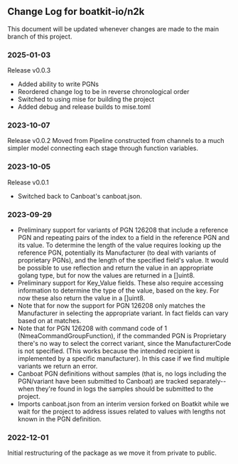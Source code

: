## Change Log for boatkit-io/n2k

This document will be updated whenever changes are made to the main branch of this project.

### 2025-01-03
Release v0.0.3
- Added ability to write PGNs
- Reordered change log to be in reverse chronological order
- Switched to using mise for building the project
- Added debug and release builds to mise.toml

### 2023-10-07
Release v0.0.2
Moved from Pipeline constructed from channels to a much simpler model connecting each stage
through function variables.

### 2023-10-05
Release v0.0.1

- Switched back to Canboat's canboat.json.


### 2023-09-29
- Preliminary support for variants of PGN 126208 that include a reference PGN and repeating pairs of the index to a field in the reference PGN and its value. To determine the length of the value requires looking up the reference PGN, potentially its Manufacturer (to deal with variants of proprietary PGNs), and the length of the specified field's value.  It would be possible to use reflection and return the value in an appropriate golang type, but for now the values are returned in a []uint8.
- Preliminary support for Key\_Value fields. These also require accessing information to determine the type of the value, based on the key. For now these also return the value in a []uint8.
- Note that for now the support for PGN 126208 only matches the Manufacturer in selecting the appropriate variant. In fact fields can vary based on at matches.
- Note that for PGN 126208 with command code of 1 (NmeaCommandGroupFunction), if the commanded PGN is Proprietary there's no way to select the correct variant, since the ManufacturerCode is not specified. (This works because the intended recipient is implemented by a specific manufacturer). In this case if we find multiple variants we return an error.
- Canboat PGN definitions without samples (that is, no logs including the PGN/variant have been submitted to Canboat) are tracked separately--when they're found in logs the samples should be submitted to the project.
- Imports canboat.json from an interim version forked on Boatkit while we wait for the project to address issues related to values with lengths not known in the PGN definition.

### 2022-12-01
Initial restructuring of the package as we move it from private to public.





